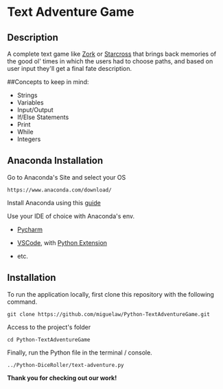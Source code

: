 # Text Adventure Game

## Description
A complete text game like [Zork](https://en.wikipedia.org/wiki/Zork) or [Starcross](https://en.wikipedia.org/wiki/Starcross_(video_game)) that brings back memories of the good ol' times in which the users  had to choose paths, and based on user input they'll get a final fate description.


##Concepts to keep in mind:

* Strings
* Variables
* Input/Output
* If/Else Statements
* Print
* While
* Integers


## Anaconda Installation

Go to Anaconda's Site and select your OS

    https://www.anaconda.com/download/

Install Anaconda using this [guide](https://docs.anaconda.com/anaconda/install/)

Use your IDE of choice with Anaconda's env.

* [Pycharm](https://www.jetbrains.com/pycharm/)

* [VSCode](https://code.visualstudio.com/), with [Python Extension](https://marketplace.visualstudio.com/items?itemName=ms-python.python)

* etc.


## Installation

To run the application locally, first clone this repository with the following command.

	git clone https://github.com/miguelaw/Python-TextAdventureGame.git
	
Access to the project's folder

	cd Python-TextAdventureGame

Finally, run the Python file in the terminal / console.

	../Python-DiceRoller/text-adventure.py
	

**Thank you for checking out our work!**
